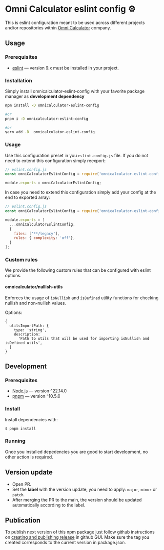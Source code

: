 # Omni Calculator eslint config ⚙️

This is eslint configuration meant to be used across different projects and/or repositories within [Omni Calculator](https://www.omnicalculator.com) company.

## Usage

### Prerequisites
- [eslint](https://www.npmjs.com/package/eslint) — version 9.x must be installed in your projext.

### Installation
Simply install omnicalculator-eslint-config with your favorite package manager as **development dependency**
```bash
npm install -D omnicalculator-eslint-config

#or
pnpm i -D omnicalculator-eslint-config

#or
yarn add -D  omnicalculator-eslint-config
```

### Usage
Use this configuration preset in you `eslint.config.js` file. If you do not need to extend this configuration simply reexport:
```js
// eslint.config.js
const omniCalculatorEslintConfig = require('omnicalculator-eslint-config');

module.exports = omniCalculatorEslintConfig;
```

In case you need to extend this configuration simply add your config at the end to exported array:
```js
// eslint.config.js
const omniCalculatorEslintConfig = require('omnicalculator-eslint-config');

module.exports = [
  ...omniCalculatorEslintConfig,
  {
    files: ['**/legacy'],
    rules: { complexity: 'off'},
  }
];

```

### Custom rules
We provide the following custom rules that can be configured with eslint options.

#### omnicalculator/nullish-utils
Enforces the usage of `isNullish` and `isDefined` utility functions for checking nullish and non-nullish values.

Options:
```
{
  utilsImportPath: {
    type: 'string',
    description:
      'Path to utils that will be used for importing isNullish and isDefined utils',
  }
}
```



## Development

### Prerequisites

- [Node.js](https://nodejs.org) — version ^22.14.0
- [pnpm](https://pnpm.io/) — version ^10.5.0


### Install

Install dependencies with:

```sh
$ pnpm install
```

### Running

Once you installed depedencies you are good to start development, no other action is required.


## Version update

- Open PR.
- Set the **label** with the version update, you need to apply: ```major```,  ```minor``` or  ```patch```.
- After merging the PR to the main, the version should be updated automatically according to the label.


## Publication

To publish next version of this npm package just follow github instructions on [creating and publishing release](https://docs.github.com/en/repositories/releasing-projects-on-github/managing-releases-in-a-repository#creating-a-release) in github GUI. Make sure the tag you created corresponds to the current version in package.json.

